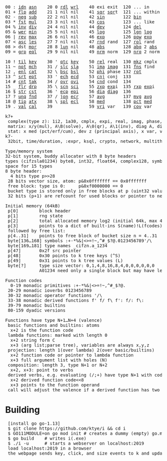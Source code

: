 <pre>00 : <a href="../../blob/master/k.go#L721">idn</a> <a href="../../blob/master/k.go#L3924">asn</a>    20 0 <a href="../../blob/master/k.go#L3576">rdl</a> <a href="../../blob/master/k.go#L3580">wrl</a>    40 exi exit  120 ... in       60 <a href="../../blob/master/k.go#L4221">prm</a>  140
01 + <a href="../../blob/master/k.go#L722">flp</a> <a href="../../blob/master/k.go#L1925">add</a>    21 1 nil nil    41 <a href="../../blob/master/k.go#L1731">sqr</a> <a href="../../blob/master/k.go#L1731">sqr</a>t  121 ... within   61      141
02 - <a href="../../blob/master/k.go#L761">neg</a> <a href="../../blob/master/k.go#L1926">sub</a>    22 2 nil nil    42 <a href="../../blob/master/k.go#L1734">sin</a>       122 <a href="../../blob/master/k.go#L3800">bin</a>          62      142
03 * <a href="../../blob/master/k.go#L764">fst</a> <a href="../../blob/master/k.go#L1927">mul</a>    23 3 nil nil    43 <a href="../../blob/master/k.go#L1737">cos</a>       123 ... like     63      143
04 % <a href="../../blob/master/k.go#L802">inv</a> <a href="../../blob/master/k.go#L1928">div</a>    24 4 nil nil    44 <a href="../../blob/master/k.go#L4818">dev</a>       124 <a href="../../blob/master/k.go#L4188">del</a>          64      144
05 & <a href="../../blob/master/k.go#L805">wer</a> <a href="../../blob/master/k.go#L1929">min</a>    25 5 nil nil    45 <a href="../../blob/master/k.go#L1755">log</a>       125 <a href="../../blob/master/k.go#L1934">lgn</a> <a href="../../blob/master/k.go#L1755">log</a>      65      145
06 | <a href="../../blob/master/k.go#L831">rev</a> <a href="../../blob/master/k.go#L1930">max</a>    26 6 nil nil    46 <a href="../../blob/master/k.go#L1758">exp</a>       126 <a href="../../blob/master/k.go#L1937">pow</a> <a href="../../blob/master/k.go#L1758">exp</a>      66      146
07 < <a href="../../blob/master/k.go#L862">asc</a> <a href="../../blob/master/k.go#L1931">les</a>    27 7 nil nil    47 <a href="../../blob/master/k.go#L4307">rnd</a> rand  127 <a href="../../blob/master/k.go#L4258">rol</a> rand     67      147
08 > dst <a href="../../blob/master/k.go#L1932">mor</a>    28 8 <a href="../../blob/master/k.go#L3586">lun</a> nil    48 <a href="../../blob/master/k.go#L1740">abs</a>       128 <a href="../../blob/master/k.go#L1748">abq</a> 2 <a href="../../blob/master/k.go#L1740">abs</a>    68      148
09 = <a href="../../blob/master/k.go#L880">grp</a> <a href="../../blob/master/k.go#L1933">eql</a>    29 9 nil nil    49 <a href="../../blob/master/k.go#L4395">nrm</a> norm  129 <a href="../../blob/master/k.go#L4396">nrq</a> 2 norm   69      149
                                                                          
10 ! <a href="../../blob/master/k.go#L909">til</a> <a href="../../blob/master/k.go#L1978">key</a>    30 ' <a href="../../blob/master/k.go#L3139">qtc</a> <a href="../../blob/master/k.go#L1978">key</a>    50 <a href="../../blob/master/k.go#L1761">rel</a> real  130 <a href="../../blob/master/k.go#L4741">mkz</a> cmplx    70      150
11 ~ <a href="../../blob/master/k.go#L970">not</a> <a href="../../blob/master/k.go#L2012">mch</a>    31 / <a href="../../blob/master/k.go#L3140">slc</a> <a href="../../blob/master/k.go#L3137">sla</a>    51 <a href="../../blob/master/k.go#L1762">ima</a> <a href="../../blob/master/k.go#L1762">ima</a>g  131 <a href="../../blob/master/k.go#L2496">fns</a> find     71      151
12 , <a href="../../blob/master/k.go#L989">enl</a> <a href="../../blob/master/k.go#L2057">cat</a>    32 \ <a href="../../blob/master/k.go#L3141">bsc</a> <a href="../../blob/master/k.go#L3138">bsl</a>    52 <a href="../../blob/master/k.go#L1763">phi</a> phase 132 <a href="../../blob/master/k.go#L2261">rot</a>          72      152
13 ^ <a href="../../blob/master/k.go#L1007">srt</a> <a href="../../blob/master/k.go#L2168">ept</a>    33 ' <a href="../../blob/master/k.go#L3148">ech</a> <a href="../../blob/master/k.go#L3174">ecd</a>    53 <a href="../../blob/master/k.go#L1791">cnj</a> conj  133              73      153
14 # <a href="../../blob/master/k.go#L1008">cnt</a> <a href="../../blob/master/k.go#L2194">tak</a>    34 / <a href="../../blob/master/k.go#L3288">ovr</a> <a href="../../blob/master/k.go#L3426">ovi</a>    54 <a href="../../blob/master/k.go#L4575">cnd</a> cond  134              74      154
15 _ <a href="../../blob/master/k.go#L1016">flr</a> <a href="../../blob/master/k.go#L2262">drp</a>    35 \ <a href="../../blob/master/k.go#L3347">scn</a> <a href="../../blob/master/k.go#L3459">sci</a>    55 <a href="../../blob/master/k.go#L1849">zxp</a> <a href="../../blob/master/k.go#L1758">exp</a>i  135 <a href="../../blob/master/k.go#L1812">rxp</a> <a href="../../blob/master/k.go#L1758">exp</a>i     75      155
16 $ <a href="../../blob/master/k.go#L1025">str</a> <a href="../../blob/master/k.go#L2366">cst</a>    36 ' <a href="../../blob/master/k.go#L3194">ecp</a> <a href="../../blob/master/k.go#L3240">epi</a>    56 <a href="../../blob/master/k.go#L945">dia</a> <a href="../../blob/master/k.go#L945">dia</a>g  136              76      156
17 ? <a href="../../blob/master/k.go#L1091">unq</a> <a href="../../blob/master/k.go#L2461">fnd</a>    37 / <a href="../../blob/master/k.go#L3709">jon</a> <a href="../../blob/master/k.go#L3260">ecr</a>    57 <a href="../../blob/master/k.go#L4913">avg</a>       137 <a href="../../blob/master/k.go#L4944">mvg</a> <a href="../../blob/master/k.go#L4913">avg</a>      77      157
18 @ <a href="../../blob/master/k.go#L1123">tip</a> <a href="../../blob/master/k.go#L2528">atx</a>    38 \ <a href="../../blob/master/k.go#L3676">spl</a> <a href="../../blob/master/k.go#L3274">ecl</a>    58 <a href="../../blob/master/k.go#L5049">med</a>       138 <a href="../../blob/master/k.go#L5061">pct</a> <a href="../../blob/master/k.go#L5049">med</a>      78      158
19 . <a href="../../blob/master/k.go#L1133">val</a> <a href="../../blob/master/k.go#L2991">cal</a>    39              59 <a href="../../blob/master/k.go#L4844">vri</a> var   139 <a href="../../blob/master/k.go#L4865">cov</a> var      79      15

k7+
 complex(type z): 1i2, 1a30, cmplx, expi, real, imag, phase, conj, rand 3i(binormal)
 matrix: x/y(mul), A\B(solve), A\0(qr), A\1(inv), diag A, diag v, norm, cond
 stat: x med (pct/erf/cum), dev z (principal axis), x var, var z (cov), x avg (cum/win/exp)
k7-
 32bit, time/duration, :expr, ksql, crypto, network, multithread
 
Type/memory system
32-bit system, buddy allocater with 8 byte headers
types (cifzsla01234) byte8, int32, float64, complex128, symbol64, list32, dict64, funcs
space for 15 types
8 byte header:
  4 bits type p>>28
 28 bits vector size, atom: p&0x0fffffff == 0x0fffffff
 free block: type is 0:     p&0xf0000000 == 0
 bucket type is stored only in free blocks at p (uint32 value)
 32 bits (p+1) are refcount for used blocks or pointer to next free

Initial memory (64kB)
 p[0]        block header
 p[1]        rng state
 p[2]        total allocated memory log2 (initial 64k, max 4G) uint32
 p[3]        points to a dict of built-ins S(name)!L(fcodes)
 followed by free list:
 p[4..31]    points to free block of bucket size n = 4..31
 byte[136…168] symbols :+-*%&|<>=!~,^#_$?@.0123456789'/\
 byte[169…181] type names _cifzn.a_1234
 p[47]       0x2f src pointer
 p[48]       0x30 points to k tree keys (^S)
 p[49]       0x31 points to k tree values (L)
 byte[?]     type size vector: 0,1,4,8,16,8,4,0,0,0,0,0,0
             A01234 need only a single block but may have length>0

Function codes
  0-19 monadic primitives :+-*%&|<>=!~,^#_$?@.
 20-29 monadic ioverbs 0123456789
 30-32 monadic operator functions '/\
 33-38 monadic derived functions f' f/ f\ f': f/: f\:
 39-79 monadic builtins
 80-159 dyadic versions

Functions have type N+1…N+4 (valence)
 basic functions and builtins: atoms
  x+2 is the function code
 lambda functions: marked with length 0
  x+2 string form C
  x+3 (arg list;parse tree), variables are always x,y,z
 projection: length 1(over lambda) 2(over basic/builtins)
  x+2 function code or pointer to lambda function
  x+3 full argument list with holes (N)
 composition: length 3, type N+1 or N+2
  x+2, x+3: point to verbs
 derived verbs, e.g. evaluating (/;+) have type N+1 with code > 256
  x+2 derived function code<<8
  x+3 points to the function operand
 call will adjust the valence if a derived function has two arguments
</pre>

# Building
<pre>
 [install go go-1.13]
 $ git clone https://github.com/ktye/i && cd i
 $ GO111MODULE=on go mod init # creates a dummy (empty) go.mod file
 $ go build    # writes i(.exe)
 $ ./i -u      # starts a webserver on localhost:2019
 load localhost:2019 in a browser
 the webpage sends key, click, and size events to k and updates the screen(canvas) with the result
</pre>
